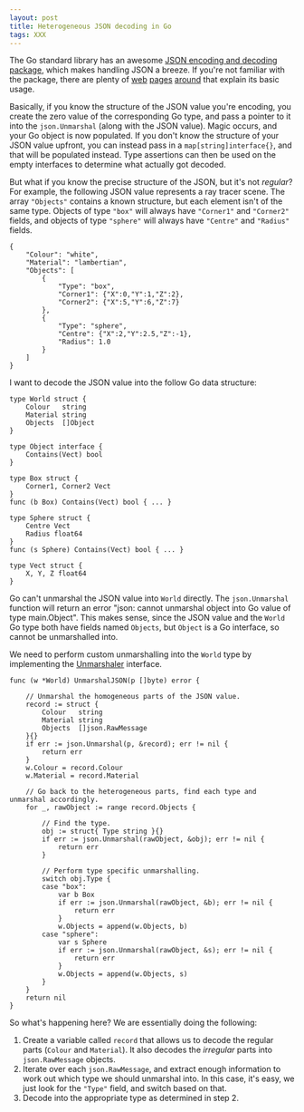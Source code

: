 ```yaml
---
layout: post
title: Heterogeneous JSON decoding in Go
tags: XXX
---
```


The Go standard library has an awesome [JSON encoding and decoding
package](http://golang.org/pkg/encoding/json/), which makes handling JSON a
breeze. If you're not familiar with the package, there are plenty of
[web](http://blog.golang.org/json-and-go) [pages](https://gobyexample.com/json)
[around](https://eager.io/blog/go-and-json/) that explain its basic usage.

Basically, if you know the structure of the JSON value you're encoding, you
create the zero value of the corresponding Go type, and pass a pointer to it
into the `json.Unmarshal` (along with the JSON value). Magic occurs, and your
Go object is now populated. If you don't know the structure of your JSON value
upfront, you can instead pass in a `map[string]interface{}`, and that will be
populated instead. Type assertions can then be used on the empty interfaces to
determine what actually got decoded.

But what if you know the precise structure of the JSON, but it's not _regular_?
For example, the following JSON value represents a ray tracer scene. The array
`"Objects"` contains a known structure, but each element isn't of the same
type. Objects of type `"box"` will always have `"Corner1"` and `"Corner2"`
fields, and objects of type `"sphere"` will always have `"Centre"` and
`"Radius"` fields.

    {
    	"Colour": "white",
    	"Material": "lambertian",
    	"Objects": [
    		{
    			"Type": "box",
    			"Corner1": {"X":0,"Y":1,"Z":2},
    			"Corner2": {"X":5,"Y":6,"Z":7}
    		},
    		{
    			"Type": "sphere",
    			"Centre": {"X":2,"Y":2.5,"Z":-1},
    			"Radius": 1.0
    		}
    	]
    }

I want to decode the JSON value into the follow Go data structure:

    type World struct {
    	Colour   string
    	Material string
    	Objects  []Object
    }
    
    type Object interface {
    	Contains(Vect) bool
    }
    
    type Box struct {
    	Corner1, Corner2 Vect
    }
    func (b Box) Contains(Vect) bool { ... }
    
    type Sphere struct {
    	Centre Vect
    	Radius float64
    }
    func (s Sphere) Contains(Vect) bool { ... }
    
    type Vect struct {
    	X, Y, Z float64
    }

Go can't unmarshal the JSON value into `World` directly. The `json.Unmarshal`
function will return an error "json: cannot unmarshal object into Go value of
type main.Object". This makes sense, since the JSON value and the `World` Go
type both have fields named `Objects`, but `Object` is a Go interface, so
cannot be unmarshalled into.

We need to perform custom unmarshalling into the `World` type by implementing
the [Unmarshaler](http://golang.org/pkg/encoding/json/#Unmarshaler) interface.

    func (w *World) UnmarshalJSON(p []byte) error {
    
    	// Unmarshal the homogeneous parts of the JSON value.
    	record := struct {
    		Colour   string
    		Material string
    		Objects  []json.RawMessage
    	}{}
    	if err := json.Unmarshal(p, &record); err != nil {
    		return err
    	}
    	w.Colour = record.Colour
    	w.Material = record.Material
    
    	// Go back to the heterogeneous parts, find each type and unmarshal accordingly.
    	for _, rawObject := range record.Objects {
    
    		// Find the type.
    		obj := struct{ Type string }{}
    		if err := json.Unmarshal(rawObject, &obj); err != nil {
    			return err
    		}
    
    		// Perform type specific unmarshalling.
    		switch obj.Type {
    		case "box":
    			var b Box
    			if err := json.Unmarshal(rawObject, &b); err != nil {
    				return err
    			}
    			w.Objects = append(w.Objects, b)
    		case "sphere":
    			var s Sphere
    			if err := json.Unmarshal(rawObject, &s); err != nil {
    				return err
    			}
    			w.Objects = append(w.Objects, s)
    		}
    	}
    	return nil
    }

So what's happening here? We are essentially doing the following:

1. Create a variable called `record` that allows us to decode the regular parts
   (`Colour` and `Material`). It also decodes the _irregular_ parts into
`json.RawMessage` objects.
2. Iterate over each `json.RawMessage`, and extract enough information to work
   out which type we should unmarshal into. In this case, it's easy, we just
look for the  `"Type"` field, and switch based on that.
3. Decode into the appropriate type as determined in step 2.
